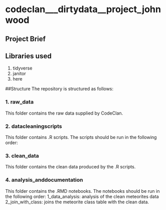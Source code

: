 # codeclan___dirtydata__project_johnwood
 
## Project Brief	

## Libraries used
1. tidyverse
2. janitor
3. here

##Structure
The repository is structured as follows:

### 1. raw_data
This folder contains the raw data supplied by CodeClan.

### 2. datacleaningscripts
This folder contains .R scripts. The scripts should be run in the following order:


### 3. clean_data
This folder contains the clean data produced by the .R scripts.

### 4. analysis_anddocumentation
This folder contains the .RMD notebooks. The notebooks should be run in the following order:
	1_data_analysis: analysis of the clean meteorites data
	2_join_with_class: joins the meteorite class table with the clean data.

